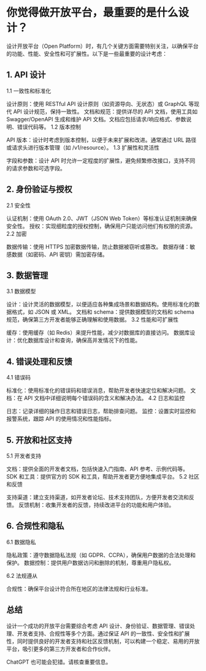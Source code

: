 # 你觉得做开放平台，最重要的是什么设计？
设计开放平台（Open Platform）时，有几个关键方面需要特别关注，以确保平台的功能、性能、安全性和可扩展性。以下是一些最重要的设计考虑：

## 1. API 设计
   1.1 一致性和标准化

设计原则：使用 RESTful API 设计原则（如资源导向、无状态）或 GraphQL 等现代 API 设计规范，保持一致性。
文档和规范：提供详尽的 API 文档，使用工具如 Swagger/OpenAPI 生成和维护 API 文档。文档应包括请求/响应格式、参数说明、错误代码等。
1.2 版本控制

API 版本：设计时考虑到版本控制，以便于未来扩展和改进。通常通过 URL 路径或请求头进行版本管理（如 /v1/resource）。
1.3 扩展性和灵活性

字段和参数：设计 API 时允许一定程度的扩展性，避免频繁修改接口，支持不同的请求参数和可选字段。
## 2. 身份验证与授权
   2.1 安全性

认证机制：使用 OAuth 2.0、JWT（JSON Web Token）等标准认证机制来确保安全性。
授权：实现细粒度的授权控制，确保用户只能访问他们有权限的资源。
2.2 加密

数据传输：使用 HTTPS 加密数据传输，防止数据被窃听或篡改。
数据存储：敏感数据（如密码、API 密钥）需加密存储。
## 3. 数据管理
   3.1 数据模型

设计：设计灵活的数据模型，以便适应各种集成场景和数据结构。使用标准化的数据格式，如 JSON 或 XML。
文档和 schema：提供数据模型的文档和 schema 规范，确保第三方开发者能够正确理解和使用数据。
3.2 性能和可扩展性

缓存：使用缓存（如 Redis）来提升性能，减少对数据库的直接访问。
数据库设计：优化数据库设计和查询，确保高并发情况下的性能。
## 4. 错误处理和反馈
   4.1 错误码

标准化：使用标准化的错误码和错误消息，帮助开发者快速定位和解决问题。
文档：在 API 文档中详细说明每个错误码的含义和解决办法。
4.2 日志和监控

日志：记录详细的操作日志和错误日志，帮助排查问题。
监控：设置实时监控和报警系统，跟踪 API 的使用情况和性能指标。
## 5. 开放和社区支持
   5.1 开发者支持

文档：提供全面的开发者文档，包括快速入门指南、API 参考、示例代码等。
SDK 和工具：提供官方的 SDK 和工具，帮助开发者更方便地集成平台。
5.2 社区和反馈

支持渠道：建立支持渠道，如开发者论坛、技术支持团队，方便开发者交流和反馈。
反馈机制：收集开发者的反馈，持续改进平台的功能和用户体验。
## 6. 合规性和隐私
   6.1 数据隐私

隐私政策：遵守数据隐私法规（如 GDPR、CCPA），确保用户数据的合法处理和保护。
数据控制：提供用户数据访问和删除的机制，尊重用户隐私权。

6.2 法规遵从

合规性：确保平台设计符合所在地区的法律法规和行业标准。
## 总结
设计一个成功的开放平台需要综合考虑 API 设计、身份验证、数据管理、错误处理、开发者支持、合规性等多个方面。通过保证 API 的一致性、安全性和扩展性，同时提供良好的开发者支持和社区反馈机制，可以构建一个稳定、易用的开放平台，吸引更多的第三方开发者和合作伙伴。









ChatGPT 也可能会犯错。请核查重要信息。